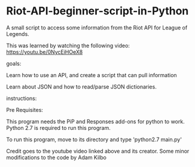 # Riot-API-beginner-script-in-Python

A small script to access some information from the Riot API for League of Legends.

This was learned by watching the following video: https://youtu.be/0NycEiHOeX8

goals:

Learn how to use an API, and create a script that can pull information

Learn about JSON and how to read/parse JSON dictionaries.

instructions:

  Pre Requisites: 
  
  This program needs the PiP and Responses add-ons for python to work. Python 2.7 is required to run this program.

To run this program, move to its directory and type 'python2.7 main.py'

Credit goes to the youtube video linked above and its creator. Some minor modifications to the code by Adam Kilbo
